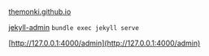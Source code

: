 

[themonki.github.io](https://themonki.github.io)


[jekyll-admin](https://github.com/jekyll/jekyll-admin)
`bundle exec jekyll serve`

[http://127.0.0.1:4000/admin](http://127.0.0.1:4000/admin)
